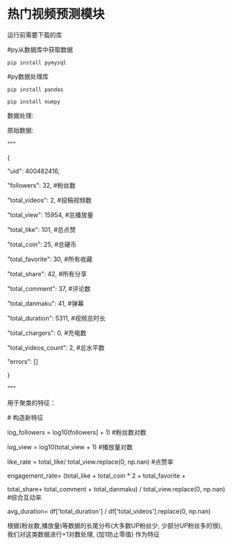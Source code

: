 # 热门视频预测模块



运行前需要下载的库



#py从数据库中获取数据

`pip install pymysql`



#py数据处理库

`pip install pandas`

`pip install numpy`





数据处理:

原始数据:

"""

  {

  "uid": 400482416,

  "followers": 32, #粉丝数

  "total_videos": 2, #投稿视频数

  "total_view": 15954, #总播放量

  "total_like": 101, #总点赞

  "total_coin": 25, #总硬币

  "total_favorite": 30, #所有收藏

  "total_share": 42, #所有分享

  "total_comment": 37, #评论数

  "total_danmaku": 41, #弹幕

  "total_duration": 5311, #视频总时长

  "total_chargers": 0, #充电数

  "total_videos_count": 2, #总水平数

  "errors": []

  }

"""



用于聚类的特征：



  \# 构造新特征

  log_followers = log10(followers] + 1)  #粉丝数对数

  log_view = log10(total_view + 1) #播放量对数

  like_rate = total_like/ total_view.replace(0, np.nan) #点赞率  

  engagement_rate= (total_like + total_coin * 2 + total_favorite +

total_share+ total_comment + total_danmaku) / total_view.replace(0, np.nan)   #综合互动率

  avg_duration= df['total_duration'] / df['total_videos'].replace(0, np.nan)





根据(粉丝数,播放量)等数据的长尾分布(大多数UP粉丝少, 少部分UP粉丝多的很), 我们对这类数据进行+1对数处理, (加1防止零值) 作为特征













